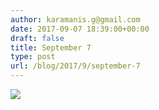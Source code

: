 ```yaml
---
author: karamanis.g@gmail.com
date: 2017-09-07 18:39:00+00:00
draft: false
title: September 7
type: post
url: /blog/2017/9/september-7
---
```




  
   ![](/images/2017-09-07-20179september-7/IMG_2241.jpg)

  



